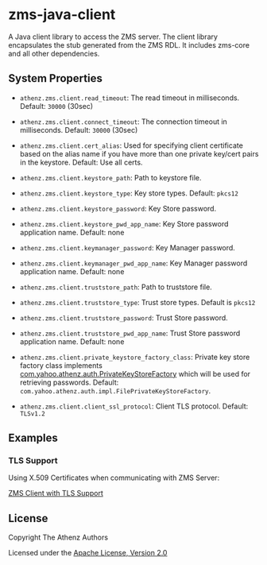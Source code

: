 zms-java-client
===============

A Java client library to access the ZMS server.
The client library encapsulates the stub generated from the ZMS RDL.
It includes zms-core and all other dependencies.

## System Properties

- `athenz.zms.client.read_timeout`: The read timeout in milliseconds. Default: `30000` (30sec)
- `athenz.zms.client.connect_timeout`:  The connection timeout in milliseconds. Default: `30000` (30sec)

- `athenz.zms.client.cert_alias`: Used for specifying client certificate based on the alias name if you have more than one private key/cert pairs in the keystore. Default: Use all certs.
- `athenz.zms.client.keystore_path`: Path to keystore file. 
- `athenz.zms.client.keystore_type`: Key store types.  Default: `pkcs12`
- `athenz.zms.client.keystore_password`: Key Store password.
- `athenz.zms.client.keystore_pwd_app_name`: Key Store password application name. Default: none
- `athenz.zms.client.keymanager_password`: Key Manager password.
- `athenz.zms.client.keymanager_pwd_app_name`: Key Manager password application name. Default: none

- `athenz.zms.client.truststore_path`: Path to truststore file. 
- `athenz.zms.client.truststore_type`: Trust store types.  Default is `pkcs12`
- `athenz.zms.client.truststore_password`: Trust Store password.
- `athenz.zms.client.truststore_pwd_app_name`: Trust Store password application name. Default: none
- `athenz.zms.client.private_keystore_factory_class`: Private key store factory class implements [com.yahoo.athenz.auth.PrivateKeyStoreFactory](https://github.com/AthenZ/athenz/blob/master/libs/java/auth_core/src/main/java/com/yahoo/athenz/auth/PrivateKeyStoreFactory.java) 
which will be used for retrieving passwords. Default: `com.yahoo.athenz.auth.impl.FilePrivateKeyStoreFactory`.

- `athenz.zms.client.client_ssl_protocol`: Client TLS protocol. Default: `TLSv1.2`

## Examples

### TLS Support

Using X.509 Certificates when communicating with ZMS Server:

[ZMS Client with TLS Support](https://github.com/AthenZ/athenz/tree/master/clients/java/zms/examples/tls-support)

## License

Copyright The Athenz Authors

Licensed under the [Apache License, Version 2.0](http://www.apache.org/licenses/LICENSE-2.0)
